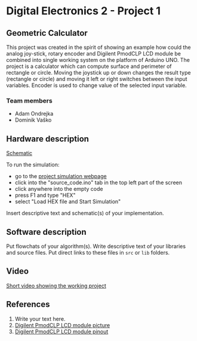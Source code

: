 # Digital Electronics 2 - Project 1

## Geometric Calculator

This project was created in the spirit of showing an example how could the analog joy-stick, rotary encoder and Digilent PmodCLP LCD module
be combined into single working system on the platform of Arduino UNO. The project is a calculator which can compute surface and perimeter
of rectangle or circle. Moving the joystick up or down changes the result type (rectangle or circle) and moving it left or right switches
between the input variables. Encoder is used to change value of the selected input variable.

### Team members

* Adam Ondrejka
* Dominik Vaško

## Hardware description

[Schematic](schematic.png)

To run the simulation:
* go to the [project simulation webpage](https://wokwi.com/projects/350052781060522578)
* click into the "source_code.ino" tab in the top left part of the screen
* click anywhere into the empty code
* press F1 and type "HEX"
* select "Load HEX file and Start Simulation"


Insert descriptive text and schematic(s) of your implementation.

## Software description

Put flowchats of your algorithm(s). Write descriptive text of your libraries and source files. Put direct links to these files in `src` or `lib` folders.

## Video

[Short video showing the working project](https://youtu.be/gwnjN7g5l00)

## References

1. Write your text here.
2. [Digilent PmodCLP LCD module picture](https://digilent.com/reference/_media/reference/pmod/pmodclp/pmodclp-1.png)
3. [Digilent PmodCLP LCD module pinout](https://digilent.com/reference/pmod/pmodclp/start)
